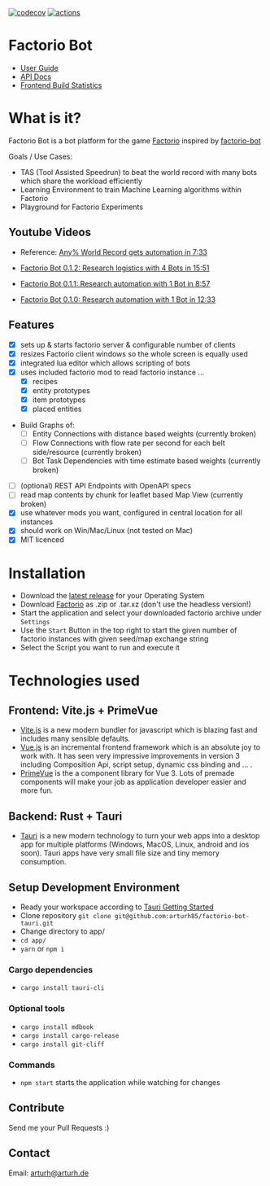 [![codecov](https://codecov.io/gh/arturh85/factorio-bot-tauri/branch/master/graph/badge.svg?token=Q4I23JAT9A)](https://codecov.io/gh/arturh85/factorio-bot-tauri)
[![actions](https://github.com/arturh85/factorio-bot-tauri/actions/workflows/tauri-test.yml/badge.svg)](https://github.com/arturh85/factorio-bot-tauri/actions)

# Factorio Bot

- [User Guide](https://arturh85.github.io/factorio-bot-tauri/book/)
- [API Docs](https://arturh85.github.io/factorio-bot-tauri/doc/factorio_bot/)
- [Frontend Build Statistics](https://arturh85.github.io/factorio-bot-tauri/stats.html)

# What is it?

Factorio Bot is a bot platform for the game
[Factorio](https://www.factorio.com) inspired by [factorio-bot](https://github.com/Windfisch/factorio-bot/)

Goals / Use Cases:
- TAS (Tool Assisted Speedrun) to beat the world record with many bots which share the workload efficiently
- Learning Environment to train Machine Learning algorithms within Factorio
- Playground for Factorio Experiments

## Youtube Videos

- Reference: [Any% World Record gets automation in 7:33](https://www.youtube.com/watch?v=rHvaZMdjnLE&t=455)

- [Factorio Bot 0.1.2: Research logistics with 4 Bots in 15:51](https://youtu.be/iFhcyjfcjx8)
- [Factorio Bot 0.1.1: Research automation with 1 Bot in 8:57](https://youtu.be/1vbWWiSV6Sw)
- [Factorio Bot 0.1.0: Research automation with 1 Bot in 12:33](https://youtu.be/6KXYuVDRZ-I)

## Features
- [x] sets up & starts factorio server & configurable number of clients
- [x] resizes Factorio client windows so the whole screen is equally used
- [x] integrated lua editor which allows scripting of bots 
- [x] uses included factorio mod to read factorio instance ...
  - [x] recipes
  - [x] entity prototypes
  - [x] item prototypes
  - [x] placed entities
- Build Graphs of:
  - [ ] Entity Connections with distance based weights (currently broken)
  - [ ] Flow Connections with flow rate per second for each belt side/resource (currently broken)
  - [ ] Bot Task Dependencies with time estimate based weights (currently broken)
- [ ] (optional) REST API Endpoints with OpenAPI specs
- [ ] read map contents by chunk for leaflet based Map View (currently broken)
- [x] use whatever mods you want, configured in central location for all instances
- [x] should work on Win/Mac/Linux (not tested on Mac)
- [x] MIT licenced

# Installation

- Download the [latest release](https://github.com/arturh85/factorio-bot-tauri/releases) for your Operating System
- Download [Factorio](https://www.factorio.com) as .zip or .tar.xz (don't use the headless version!)
- Start the application and select your downloaded factorio archive under `Settings`
- Use the `Start` Button in the top right to start the given number of factorio instances with given seed/map exchange string
- Select the Script you want to run and execute it

# Technologies used

## Frontend: Vite.js + PrimeVue
- [Vite.js](https://vitejs.dev/) is a new modern bundler for javascript which is blazing fast and includes many sensible defaults.
- [Vue.js](https://vuejs.org/) is an incremental frontend framework which is an absolute joy to work with. It has seen very impressive improvements in version 3 including Composition Api, script setup, dynamic css binding and ... .
- [PrimeVue](https://www.primefaces.org/primevue/) is the a component library for Vue 3. Lots of premade components will make your job as application developer easier and more fun.

## Backend: Rust + Tauri
- [Tauri](https://tauri.studio/) is a new modern technology to turn your web apps into a desktop app for multiple platforms (Windows, MacOS, Linux, android and ios soon). Tauri apps have very small file size and tiny memory consumption.

## Setup Development Environment 
- Ready your workspace according to [Tauri Getting Started](https://tauri.studio/en/docs/getting-started/intro/)
- Clone repository `git clone git@github.com:arturh85/factorio-bot-tauri.git`
- Change directory to app/
- `cd app/`
- `yarn` or `npm i`

### Cargo dependencies
- `cargo install tauri-cli`

### Optional tools
- `cargo install mdbook`
- `cargo install cargo-release`
- `cargo install git-cliff`
 

### Commands

- `npm start` starts the application while watching for changes 

## Contribute

Send me your Pull Requests :)

## Contact

Email: [arturh@arturh.de](mailto:arturh@arturh.de)
